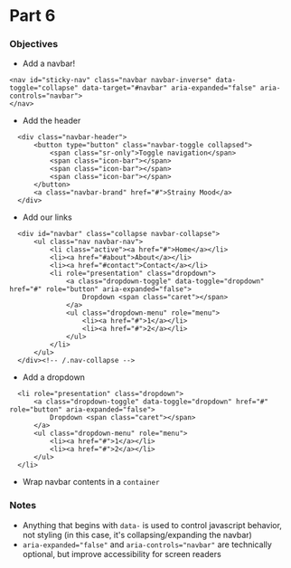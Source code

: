 # Part 6

### Objectives
* Add a navbar!
```
<nav id="sticky-nav" class="navbar navbar-inverse" data-toggle="collapse" data-target="#navbar" aria-expanded="false" aria-controls="navbar">
</nav>
```
* Add the header
```
  <div class="navbar-header">
      <button type="button" class="navbar-toggle collapsed">
          <span class="sr-only">Toggle navigation</span>
          <span class="icon-bar"></span>
          <span class="icon-bar"></span>
          <span class="icon-bar"></span>
      </button>
      <a class="navbar-brand" href="#">Strainy Mood</a>
  </div>
```
* Add our links
```
  <div id="navbar" class="collapse navbar-collapse">
      <ul class="nav navbar-nav">
          <li class="active"><a href="#">Home</a></li>
          <li><a href="#about">About</a></li>
          <li><a href="#contact">Contact</a></li>
          <li role="presentation" class="dropdown">
              <a class="dropdown-toggle" data-toggle="dropdown" href="#" role="button" aria-expanded="false">
                  Dropdown <span class="caret"></span>
              </a>
              <ul class="dropdown-menu" role="menu">
                  <li><a href="#">1</a></li>
                  <li><a href="#">2</a></li>
              </ul>
          </li>
      </ul>
  </div><!-- /.nav-collapse -->
```
* Add a dropdown
```
  <li role="presentation" class="dropdown">
      <a class="dropdown-toggle" data-toggle="dropdown" href="#" role="button" aria-expanded="false">
          Dropdown <span class="caret"></span>
      </a>
      <ul class="dropdown-menu" role="menu">
          <li><a href="#">1</a></li>
          <li><a href="#">2</a></li>
      </ul>
  </li>
```
* Wrap navbar contents in a `container`
  
### Notes
* Anything that begins with `data-` is used to control javascript behavior, not styling (in this case, it's collapsing/expanding the navbar)
* `aria-expanded="false"` and  `aria-controls="navbar"` are technically optional, but improve accessibility for screen readers